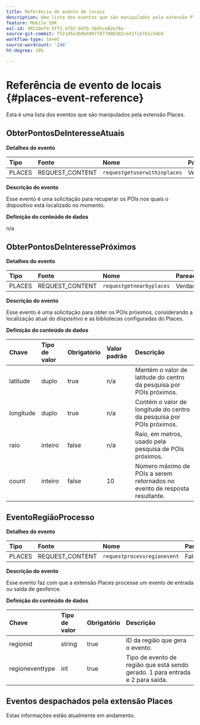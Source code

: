 ```yaml
---
title: Referência de evento de locais
description: Uma lista dos eventos que são manipulados pela extensão Places.
feature: Mobile SDK
exl-id: 98210ef4-5ff1-4792-b97b-2845ce02e78a
source-git-commit: f521d5e3b0b69977877d88382ce41fcb7d1c54b9
workflow-type: tm+mt
source-wordcount: '248'
ht-degree: 28%

---
```


# Referência de evento de locais {#places-event-reference}

Esta é uma lista dos eventos que são manipulados pela extensão Places.

## ObterPontosDeInteresseAtuais

**Detalhes do evento**

| Tipo | Fonte | Nome | Pareado |
| :--- | :--- | :--- | :--- |
| PLACES | REQUEST_CONTENT | `requestgetuserwithinplaces` | Verdadeiro |

**Descrição do evento**

Esse evento é uma solicitação para recuperar os POIs nos quais o dispositivo está localizado no momento.

**Definição do conteúdo de dados**

n/a

## ObterPontosDeInteressePróximos

**Detalhes do evento**

| Tipo | Fonte | Nome | Pareado |
| :--- | :--- | :--- | :--- |
| PLACES | REQUEST_CONTENT | `requestgetnearbyplaces` | Verdadeiro |

**Descrição do evento**

Esse evento é uma solicitação para obter os POIs próximos, considerando a localização atual do dispositivo e as bibliotecas configuradas do Places.

**Definição do conteúdo de dados**

| Chave | Tipo de valor | Obrigatório | Valor padrão | Descrição |
| :--- | :--- | :--- | :--- | :--- |
| latitude | duplo | true | n/a | Mantém o valor de latitude do centro da pesquisa por POIs próximos. |
| longitude | duplo | true | n/a | Contém o valor de longitude do centro da pesquisa por POIs próximos. |
| raio | inteiro | false | n/a | Raio, em metros, usado pela pesquisa de POIs próximos. |
| count | inteiro | false | 10 | Número máximo de POIs a serem retornados no evento de resposta resultante. |

## EventoRegiãoProcesso

**Detalhes do evento**

| Tipo | Fonte | Nome | Pareado |
| :--- | :--- | :--- | :--- |
| PLACES | REQUEST_CONTENT | `requestprocessregionevent` | Falso |

**Descrição do evento**

Esse evento faz com que a extensão Places processe um evento de entrada ou saída de geofence.

**Definição do conteúdo de dados**

| Chave | Tipo de valor | Obrigatório | Descrição |
| :--- | :--- | :--- | :--- |
| regionid | string | true | ID da região que gera o evento. |
| regioneventtype | int | true | Tipo de evento de região que está sendo gerado. 1 para entrada e 2 para saída. |

## Eventos despachados pela extensão Places

Estas informações estão atualmente em andamento.
